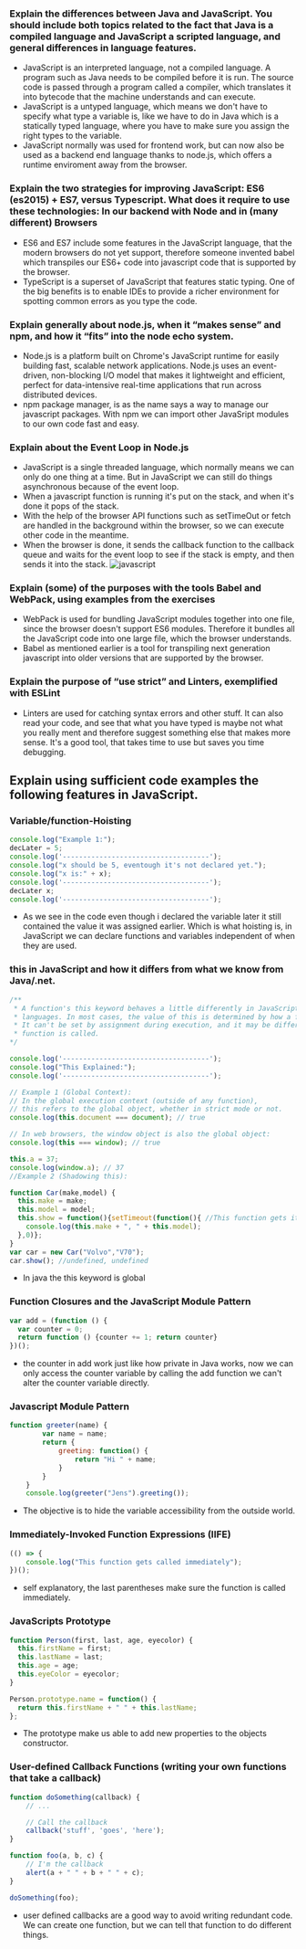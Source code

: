 ### Explain the differences between Java and JavaScript. You should include both topics related to the fact that Java is a compiled language and JavaScript a scripted language, and general differences in language features.
+ JavaScript is an interpreted language, not a compiled language. A program such as Java needs to be compiled before it is run. The source code is passed through a program called a compiler, which translates it into bytecode that the machine understands and can execute.
+ JavaScript is a untyped language, which means we don't have to specify what type a variable is, like we have to do in Java which is a statically typed language, where you have to make sure you assign the right types to the variable.
+ JavaScript normally was used for frontend work, but can now also be used as a backend end language thanks to node.js, which offers a runtime enviroment away from the browser. 

### Explain the two strategies for improving JavaScript: ES6 (es2015) + ES7, versus Typescript. What does it require to use these technologies: In our backend with Node and in (many different) Browsers
+ ES6 and ES7 include some features in the JavaScript language, that the modern browsers do not yet support, therefore someone invented babel which transpiles our ES6+ code into javascript code that is supported by the browser.
+ TypeScript is a superset of JavaScript that features static typing. One of the big benefits is to enable IDEs to provide a richer environment for spotting common errors as you type the code.

### Explain generally about node.js, when it “makes sense” and npm, and how it “fits” into the node echo system.
+ Node.js is a platform built on Chrome's JavaScript runtime for easily building fast, scalable network applications. Node.js uses an event-driven, non-blocking I/O model that makes it lightweight and efficient, perfect for data-intensive real-time applications that run across distributed devices.
+ npm package manager, is as the name says a way to manage our javascript packages. With npm we can import other JavaSript modules to our own code fast and easy.

### Explain about the Event Loop in Node.js
+ JavaScript is a single threaded language, which normally means we can only do one thing at a time. But in JavaScript we can still do things asynchronous because of the event loop.
+ When a javascript function is running it's put on the stack, and when it's done it pops of the stack. 
+ With the help of the browser API functions such as setTimeOut or fetch are handled in the background within the browser, so we can execute other code in the meantime.
+ When the browser is done, it sends the callback function to the callback queue and waits for the event loop to see if the stack is empty, and then sends it into the stack.
![javascript](https://cdn-images-1.medium.com/max/800/1*7GXoHZiIUhlKuKGT22gHmA.png)

### Explain (some) of the purposes with the tools Babel and WebPack, using  examples from the exercises
+ WebPack is used for bundling JavaScript modules together into one file, since the browser doesn't support ES6 modules. Therefore it bundles all the JavaScript code into one large file, which the browser understands.
+ Babel as mentioned earlier is a tool for transpiling next generation javascript into older versions that are supported by the browser.

### Explain the purpose of “use strict” and Linters, exemplified with ESLint 
+ Linters are used for catching syntax errors and other stuff. It can also read your code, and see that what you have typed is maybe not what you really ment and therefore suggest something else that makes more sense. It's a good tool, that takes time to use but saves you time debugging. 

## Explain using sufficient code examples the following features in JavaScript. 

### Variable/function-Hoisting
```javascript
console.log("Example 1:");
decLater = 5;
console.log('------------------------------------');
console.log("x should be 5, eventough it's not declared yet.");
console.log("x is:" + x);
console.log('------------------------------------');
decLater x;
console.log('------------------------------------');
```
+ As we see in the code even though i declared the variable later it still contained the value it was assigned earlier. Which is what hoisting is, in JavaScript we can declare functions and variables independent of when they are used.

### this in JavaScript and how it differs from what we know from Java/.net.
```javascript
/**
 * A function's this keyword behaves a little differently in JavaScript compared to other 
 * languages. In most cases, the value of this is determined by how a function is called. 
 * It can't be set by assignment during execution, and it may be different each time the 
 * function is called.
*/

console.log('------------------------------------');
console.log("This Explained:");
console.log('------------------------------------');

// Example 1 (Global Context):
// In the global execution context (outside of any function),
// this refers to the global object, whether in strict mode or not.
console.log(this.document === document); // true

// In web browsers, the window object is also the global object:
console.log(this === window); // true

this.a = 37;
console.log(window.a); // 37
//Example 2 (Shadowing this):

function Car(make,model) {
  this.make = make;
  this.model = model;
  this.show = function(){setTimeout(function(){ //This function gets it's own "this"
    console.log(this.make + ", " + this.model);
  },0)};
}
var car = new Car("Volvo","V70");
car.show(); //undefined, undefined
```
+ In java the this keyword is global

### Function Closures and the JavaScript Module Pattern
```javascript
var add = (function () {
  var counter = 0;
  return function () {counter += 1; return counter}
})();
```
+ the counter in add work just like how private in Java works, now we can only access the counter variable by calling the add function we can't alter the counter variable directly.

### Javascript Module Pattern
```javascript
function greeter(name) {
        var name = name;
        return {
            greeting: function() {
                return "Hi " + name;
            }
        }
    }
    console.log(greeter("Jens").greeting());
```
+ The objective is to hide the variable accessibility from the outside world. 


### Immediately-Invoked Function Expressions (IIFE)
```javascript
(() => {
	console.log("This function gets called immediately");
})();
```
+ self explanatory, the last parentheses make sure the function is called immediately.

### JavaScripts Prototype
```javascript
function Person(first, last, age, eyecolor) {
  this.firstName = first;
  this.lastName = last;
  this.age = age;
  this.eyeColor = eyecolor;
}

Person.prototype.name = function() {
  return this.firstName + " " + this.lastName;
};
```
+ The prototype make us able to add new properties to the objects constructor.

### User-defined Callback Functions (writing your own functions that take a callback)
```javascript 
function doSomething(callback) {
    // ...

    // Call the callback
    callback('stuff', 'goes', 'here');
}

function foo(a, b, c) {
    // I'm the callback
    alert(a + " " + b + " " + c);
}

doSomething(foo);
```
+ user defined callbacks are a good way to avoid writing redundant code. We can create one function, but we can tell that function to do different things.
